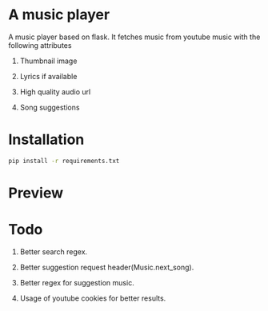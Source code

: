 # A music player
A music player based on flask. It fetches music from youtube music with the following attributes

1. Thumbnail image

2. Lyrics if available

3. High quality audio url

4. Song suggestions

# Installation

```sh
pip install -r requirements.txt
```

# Preview


# Todo
1. Better search regex.

2. Better suggestion request header(Music.next_song).

3. Better regex for suggestion music.

4. Usage of youtube cookies for better results.